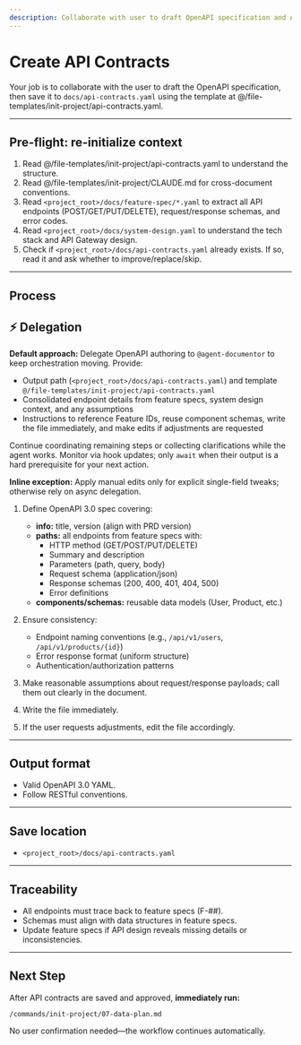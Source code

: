 ```yaml
---
description: Collaborate with user to draft OpenAPI specification and API contracts
---
```


# Create API Contracts

Your job is to collaborate with the user to draft the OpenAPI specification, then save it to `docs/api-contracts.yaml` using the template at @/file-templates/init-project/api-contracts.yaml.

---

## Pre-flight: re-initialize context
1. Read @/file-templates/init-project/api-contracts.yaml to understand the structure.
2. Read @/file-templates/init-project/CLAUDE.md for cross-document conventions.
3. Read `<project_root>/docs/feature-spec/*.yaml` to extract all API endpoints (POST/GET/PUT/DELETE), request/response schemas, and error codes.
4. Read `<project_root>/docs/system-design.yaml` to understand the tech stack and API Gateway design.
5. Check if `<project_root>/docs/api-contracts.yaml` already exists. If so, read it and ask whether to improve/replace/skip.

---

## Process

## ⚡ Delegation

**Default approach:** Delegate OpenAPI authoring to `@agent-documentor` to keep orchestration moving. Provide:
- Output path (`<project_root>/docs/api-contracts.yaml`) and template `@/file-templates/init-project/api-contracts.yaml`
- Consolidated endpoint details from feature specs, system design context, and any assumptions
- Instructions to reference Feature IDs, reuse component schemas, write the file immediately, and make edits if adjustments are requested

Continue coordinating remaining steps or collecting clarifications while the agent works. Monitor via hook updates; only `await` when their output is a hard prerequisite for your next action.

**Inline exception:** Apply manual edits only for explicit single-field tweaks; otherwise rely on async delegation.

1. Define OpenAPI 3.0 spec covering:
   - **info:** title, version (align with PRD version)
   - **paths:** all endpoints from feature specs with:
     - HTTP method (GET/POST/PUT/DELETE)
     - Summary and description
     - Parameters (path, query, body)
     - Request schema (application/json)
     - Response schemas (200, 400, 401, 404, 500)
     - Error definitions
   - **components/schemas:** reusable data models (User, Product, etc.)

2. Ensure consistency:
   - Endpoint naming conventions (e.g., `/api/v1/users`, `/api/v1/products/{id}`)
   - Error response format (uniform structure)
   - Authentication/authorization patterns

3. Make reasonable assumptions about request/response payloads; call them out clearly in the document.

4. Write the file immediately.

5. If the user requests adjustments, edit the file accordingly.

---

## Output format
- Valid OpenAPI 3.0 YAML.
- Follow RESTful conventions.

---

## Save location
- `<project_root>/docs/api-contracts.yaml`

---

## Traceability
- All endpoints must trace back to feature specs (F-##).
- Schemas must align with data structures in feature specs.
- Update feature specs if API design reveals missing details or inconsistencies.

---

## Next Step

After API contracts are saved and approved, **immediately run:**
```
/commands/init-project/07-data-plan.md
```

No user confirmation needed—the workflow continues automatically.
